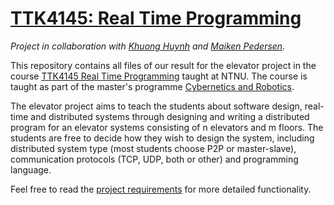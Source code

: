# [TTK4145: Real Time Programming](https://www.ntnu.edu/studies/courses/TTK4145/#tab=omEmnet)

*Project in collaboration with [Khuong Huynh](https://github.com/Khuongh) and [Maiken Pedersen](https://github.com/maikenpedersen).*


This repository contains all files of our result for the elevator project in the course [TTK4145 Real Time Programming](https://www.ntnu.edu/studies/courses/TTK4145/#tab=omEmnet) taught at NTNU. The course is taught as part of the master's programme [Cybernetics and Robotics](https://www.ntnu.edu/studies/mttk).

The elevator project aims to teach the students about software design, real-time and distributed systems through designing and writing a distributed program for an elevator systems consisting of n elevators and m floors. The students are free to decide how they wish to design the system, including distributed system type (most students choose P2P or master-slave), communication protocols (TCP, UDP, both or other) and programming language.

Feel free to read the [project requirements](https://github.com/tomastel/TTK4145/blob/main/Elevator%20project/Project%20requirements.md) for more detailed functionality.
